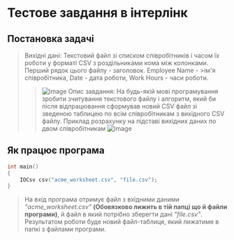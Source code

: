 # Тестове завдання в інтерлінк
## Постановка задачі
>Вихідні дані: Текстовий файл зі списком співробітників і часом їх роботи у форматі CSV з роздільниками кома між колонками. Перший рядок цього файлу - заголовок. Employee Name - >ім'я співробітника, Date - дата роботи, Work Hours - часи роботи.
>>![image](https://drive.google.com/uc?export=view&id=1I63a8FwvDhnfuJlejzO_q-96GNOcttN4)
>Опис завдання: На будь-якій мові програмування зробити зчитування текстового файлу і алгоритм, який би після відпрацювання сформував новий CSV файл зі зведеною таблицею по всім співробітникам з вихідного CSV файлу.
Приклад розрахунку на підставі вихідних даних по двом співробітникам
>>![image](https://drive.google.com/uc?export=view&id=1JhSY1-Nr9iOPXNKqyqpxvTKQgImTK7Yc)
## Як працює програма
```cpp
int main()
{
	IOCsv csv("acme_worksheet.csv", "file.csv");
}
```
> На вхід програма отримує файл з вхідними даними *"acme_worksheet.csv"* **(Обовязково лижить в тій папці що й файли програми)**, й файл в який потрібно зберегти дані *"file.csv"*. Результатом роботи буде новий файл-таблиця, який лижатиме в папкі з файлами програми.

